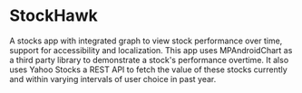 # StockHawk
A stocks app with integrated graph to view stock performance over time, support for accessibility and localization. This app uses MPAndroidChart as a third party library to demonstrate a stock's performance overtime. It also uses Yahoo Stocks a REST API to fetch the value of these stocks currently and within varying intervals of user choice in past year.

